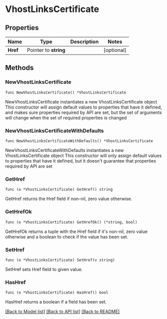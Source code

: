 # VhostLinksCertificate

## Properties

Name | Type | Description | Notes
------------ | ------------- | ------------- | -------------
**Href** | Pointer to **string** |  | [optional] 

## Methods

### NewVhostLinksCertificate

`func NewVhostLinksCertificate() *VhostLinksCertificate`

NewVhostLinksCertificate instantiates a new VhostLinksCertificate object
This constructor will assign default values to properties that have it defined,
and makes sure properties required by API are set, but the set of arguments
will change when the set of required properties is changed

### NewVhostLinksCertificateWithDefaults

`func NewVhostLinksCertificateWithDefaults() *VhostLinksCertificate`

NewVhostLinksCertificateWithDefaults instantiates a new VhostLinksCertificate object
This constructor will only assign default values to properties that have it defined,
but it doesn't guarantee that properties required by API are set

### GetHref

`func (o *VhostLinksCertificate) GetHref() string`

GetHref returns the Href field if non-nil, zero value otherwise.

### GetHrefOk

`func (o *VhostLinksCertificate) GetHrefOk() (*string, bool)`

GetHrefOk returns a tuple with the Href field if it's non-nil, zero value otherwise
and a boolean to check if the value has been set.

### SetHref

`func (o *VhostLinksCertificate) SetHref(v string)`

SetHref sets Href field to given value.

### HasHref

`func (o *VhostLinksCertificate) HasHref() bool`

HasHref returns a boolean if a field has been set.


[[Back to Model list]](../README.md#documentation-for-models) [[Back to API list]](../README.md#documentation-for-api-endpoints) [[Back to README]](../README.md)


